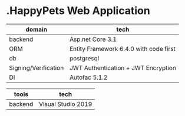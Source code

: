 # .HappyPets Web Application

 domain  |tech |
| ------------- | -------------- |
| backend  | Asp.net Core 3.1  |
| ORM  | Entity Framework 6.4.0 with code first |
| db  | postgresql  |
| Signing/Verification  | JWT Authentication + JWT Encryption   |
| DI  | Autofac 5.1.2   |


| tools  |tech |
| ------------- | -------------- |
| backend  | Visual Studio 2019  |
